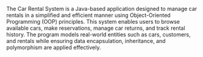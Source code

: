 The Car Rental System is a Java-based application designed to manage car rentals in a simplified and efficient manner using Object-Oriented Programming (OOP) principles. This system enables users to browse available cars, make reservations, manage car returns, and track rental history. The program models real-world entities such as cars, customers, and rentals while ensuring data encapsulation, inheritance, and polymorphism are applied effectively.
